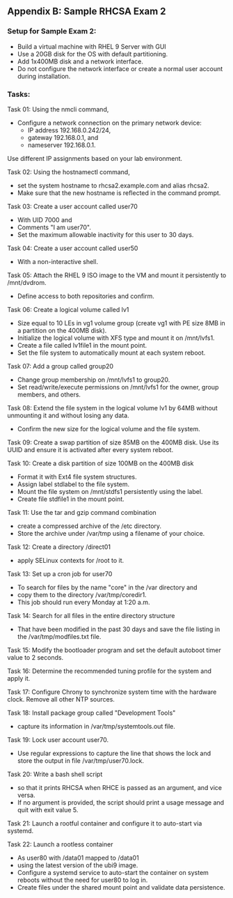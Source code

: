 ## Appendix B: Sample RHCSA Exam 2

### Setup for Sample Exam 2: 
- Build a virtual machine with RHEL 9 Server with GUI  
- Use a 20GB disk for the OS with default partitioning. 
- Add 1x400MB disk and a network interface. 
- Do not configure the network interface or create a normal user account during installation.

### Tasks: 
Task 01: Using the nmcli command, 
- Configure a network connection on the primary network device:
	- IP address 192.168.0.242/24, 
	- gateway 192.168.0.1, and 
	- nameserver 192.168.0.1. 

Use different IP assignments based on your lab environment.


Task 02: Using the hostnamectl command, 
- set the system hostname to rhcsa2.example.com and alias rhcsa2. 
- Make sure that the new hostname is reflected in the command prompt. 

Task 03: Create a user account called user70 
- With UID 7000 and 
- Comments "I am user70". 
- Set the maximum allowable inactivity for this user to 30 days. 


Task 04: Create a user account called user50 
- With a non-interactive shell. 


Task 05: Attach the RHEL 9 ISO image to the VM and mount it persistently
to /mnt/dvdrom. 
- Define access to both repositories and confirm.


Task 06: Create a logical volume called lv1
- Size equal to 10 LEs in vg1 volume group (create vg1 with PE size 8MB in a partition on the 400MB disk). 
- Initialize the logical volume with XFS type and mount it on /mnt/lvfs1. 
- Create a file called lv1file1 in the mount point. 
- Set the file system to automatically mount at each system reboot. 


Task 07: Add a group called group20
- Change group membership on /mnt/lvfs1 to group20. 
- Set read/write/execute permissions on /mnt/lvfs1 for the owner, group members, and others. 

Task 08: Extend the file system in the logical volume lv1 by 64MB
without unmounting it and without losing any data. 
- Confirm the new size for the logical volume and the file system. 


Task 09: Create a swap partition of size 85MB on the 400MB disk. Use its
UUID and ensure it is activated after every system reboot. 


Task 10: Create a disk partition of size 100MB on the 400MB disk 
- Format it with Ext4 file system structures. 
- Assign label stdlabel to the file system. 
- Mount the file system on /mnt/stdfs1 persistently using the label. 
- Create file stdfile1 in the mount point. 



Task 11: Use the tar and gzip command combination
- create a compressed archive of the /etc directory. 
- Store the archive under /var/tmp using a filename of your choice. 



Task 12: Create a directory /direct01
- apply SELinux contexts for /root to it. 


Task 13: Set up a cron job for user70
- To search for files by the name "core" in the /var directory and 
- copy them to the directory /var/tmp/coredir1. 
- This job should run every Monday at 1:20 a.m.


Task 14: Search for all files in the entire directory structure 
- That have been modified in the past 30 days and save the file listing in the /var/tmp/modfiles.txt file. 


Task 15: Modify the bootloader program and set the default autoboot
timer value to 2 seconds.


Task 16: Determine the recommended tuning profile for the system and
apply it. 


Task 17: Configure Chrony to synchronize system time with the hardware
clock. Remove all other NTP sources. 


Task 18: Install package group called "Development Tools" 
- capture its information in /var/tmp/systemtools.out file. 


Task 19: Lock user account user70. 
- Use regular expressions to capture the line that shows the lock and store the output in file /var/tmp/user70.lock. 


Task 20: Write a bash shell script 
- so that it prints RHCSA when RHCE is passed as an argument, and vice versa. 
- If no argument is provided, the script should print a usage message and quit with exit value 5. 


Task 21: Launch a rootful container and configure it to auto-start via
systemd. 


Task 22: Launch a rootless container 
- As user80 with /data01 mapped to /data01 
- using the latest version of the ubi9 image. 
- Configure a systemd service to auto-start the container on system reboots without the need for user80 to log in. 
- Create files under the shared mount point and validate data persistence.
